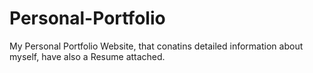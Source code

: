 # Personal-Portfolio
My Personal Portfolio Website, that conatins detailed information about myself, have also a Resume attached.
